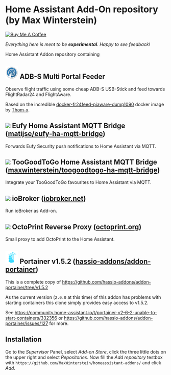 # Home Assistant Add-On repository (by Max Winterstein)

<a href="https://www.buymeacoffee.com/MaxWinterstein" target="_blank"><img src="https://cdn.buymeacoffee.com/buttons/v2/default-yellow.png" alt="Buy Me A Coffee" height="41" width="174"></a>

_Everything here is ment to be **experimental**. Happy to see feedback!_

Home Assistant Addon repository containing

## <img src="adsb-multi-portal-feeder/icon.png" width="40px"> ADB-S Multi Portal Feeder

Observe flight traffic using some cheap ADB-S USB-Stick and feed towards FlightRadar24 and FlightAware.

Based on the incredible [docker-fr24feed-piaware-dump1090](https://github.com/Thom-x/docker-fr24feed-piaware-dump1090) docker image by [Thom-x](https://github.com/Thom-x).

## <img src="eufy-ha-mqtt-bridge/icon.png" width="40px"> Eufy Home Assistant MQTT Bridge ([matijse/eufy-ha-mqtt-bridge](https://github.com/matijse/eufy-ha-mqtt-bridge))

Forwards Eufy Security push notifications to Home Assistant via MQTT.

## <img src="toogoodtogo-ha-mqtt-bridge/icon.png" width="40px"> TooGoodToGo Home Assistant MQTT Bridge ([maxwinterstein/toogoodtogo-ha-mqtt-bridge](https://github.com/maxwinterstein/toogoodtogo-ha-mqtt-bridge))

Integrate your TooGoodToGo favourites to Home Assistant via MQTT.

## <img src="ioBroker/icon.png" width="40px"> ioBroker ([iobroker.net](http://iobroker.net))

Run ioBroker as Add-on.

## <img src="octoprint-proxy/icon.png" width="40px"> OctoPrint Reverse Proxy ([octoprint.org](http://octoprint.org))

Small proxy to add OctoPrint to the Home Assistant.

## <img src="portainer/icon.png" width="40px"> Portainer v1.5.2 ([hassio-addons/addon-portainer](https://github.com/hassio-addons/addon-portainer))

This is a complete copy of https://github.com/hassio-addons/addon-portainer/tree/v1.5.2

As the current version (`2.0.0` at this time) of this addon has problems with starting containers this clone simply provides easy access to v1.5.2.

See https://community.home-assistant.io/t/portainer-v2-6-2-unable-to-start-containers/332356 or https://github.com/hassio-addons/addon-portainer/issues/127 for more.

## Installation

Go to the _Supervisor_ Panel, select _Add-on Store_, click the three little dots on the upper right and select _Repositories_. Now fill the _Add repository_ testbox with `https://github.com/MaxWinterstein/homeassistant-addons/` and click _Add_.
